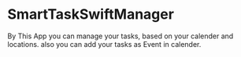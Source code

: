 # SmartTaskSwiftManager
By This App you can manage your tasks, based on your calender and locations. also you can add your tasks as Event in calender.
